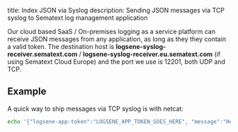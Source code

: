 title: Index JSON via Syslog
description: Sending JSON messages via TCP syslog to Sematext log management application

Our cloud based SaaS / On-premises logging as a service platform can receive JSON messages from any application, as long as they they contain a valid token. The destination host is **logsene-syslog-receiver.sematext.com** / **logsene-syslog-receiver.eu.sematext.com** (if using Sematext Cloud Europe) and the port we use is 12201, both UDP and TCP.

## Example

A quick way to ship messages via TCP syslog is with
netcat:

``` bash
echo '{"logsene-app-token":"LOGSENE_APP_TOKEN_GOES_HERE", "message":"Hello, Logsene!"}' | nc logsene-syslog-receiver.sematext.com 12201
```
